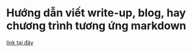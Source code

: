# Hướng dẫn viết write-up, blog, hay chương trình tương ứng markdown
[link tại đây](https://github.com/phamtruong91/HuongdanMarkdown)

